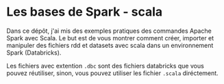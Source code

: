 # Les bases de Spark - scala
Dans ce dépôt, j'ai mis des exemples pratiques des commandes Apache Spark avec Scala. Le but est de vous montrer comment créer, importer et manipuler des fichiers rdd et datasets avec scala dans un environnement Spark (Databricks).

Les fichiers avec extention `.dbc` sont des fichiers databricks que vous pouvez réutiliser, sinon, vous pouvez utiliser les fichier ``.scala`` diréctement.